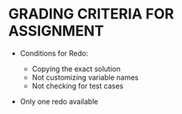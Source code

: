 # GRADING CRITERIA FOR ASSIGNMENT

- Conditions for Redo:
  - Copying the exact solution
  - Not customizing variable names 
  - Not checking for test cases 
  
- Only one redo available
